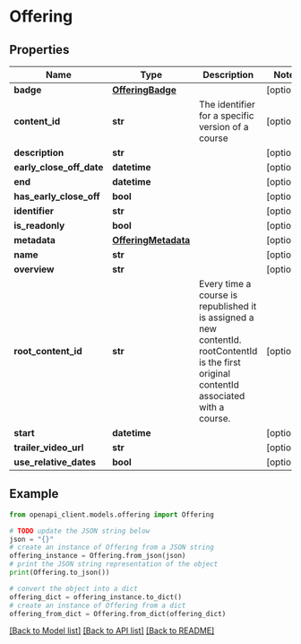 # Offering


## Properties

Name | Type | Description | Notes
------------ | ------------- | ------------- | -------------
**badge** | [**OfferingBadge**](OfferingBadge.md) |  | [optional] 
**content_id** | **str** | The identifier for a specific version of a course | [optional] 
**description** | **str** |  | [optional] 
**early_close_off_date** | **datetime** |  | [optional] 
**end** | **datetime** |  | [optional] 
**has_early_close_off** | **bool** |  | [optional] 
**identifier** | **str** |  | [optional] 
**is_readonly** | **bool** |  | [optional] 
**metadata** | [**OfferingMetadata**](OfferingMetadata.md) |  | [optional] 
**name** | **str** |  | [optional] 
**overview** | **str** |  | [optional] 
**root_content_id** | **str** | Every time a course is republished it is assigned a new contentId. rootContentId is the first original contentId associated with a course. | [optional] 
**start** | **datetime** |  | [optional] 
**trailer_video_url** | **str** |  | [optional] 
**use_relative_dates** | **bool** |  | [optional] 

## Example

```python
from openapi_client.models.offering import Offering

# TODO update the JSON string below
json = "{}"
# create an instance of Offering from a JSON string
offering_instance = Offering.from_json(json)
# print the JSON string representation of the object
print(Offering.to_json())

# convert the object into a dict
offering_dict = offering_instance.to_dict()
# create an instance of Offering from a dict
offering_from_dict = Offering.from_dict(offering_dict)
```
[[Back to Model list]](../README.md#documentation-for-models) [[Back to API list]](../README.md#documentation-for-api-endpoints) [[Back to README]](../README.md)


